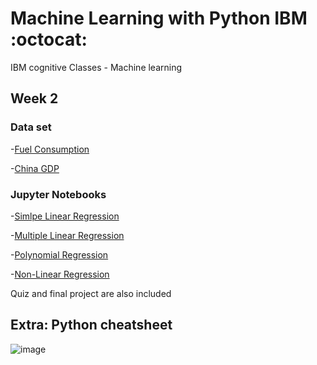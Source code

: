 # Machine Learning with Python IBM :octocat:
IBM cognitive Classes - Machine learning


## Week 2

### Data set

-[Fuel Consumption](/Week%202/Data_set/FuelConsumption.csv)

-[China GDP](/Week%202/Data_set/china_gdp.csv)


### Jupyter Notebooks

-[Simlpe Linear Regression](/Week%202/ML0101EN-Reg-Simple-Linear-Regression-Co2-py-v1.ipynb)

-[Multiple Linear Regression](/Week%202/ML0101EN-Reg-Mulitple-Linear-Regression-Co2-py-v1.ipynb)

-[Polynomial Regression](/Week%202/ML0101EN-Reg-Polynomial-Regression-Co2-py-v1.ipynb)

-[Non-Linear Regression](/Week%202/ML0101EN-Reg-NoneLinearRegression-py-v1.ipynb)

Quiz and final project are also included

## Extra: Python cheatsheet

![image](https://github.com/user-attachments/assets/d0fe65af-65ba-47a8-b7ef-6230f9ab5d92)
